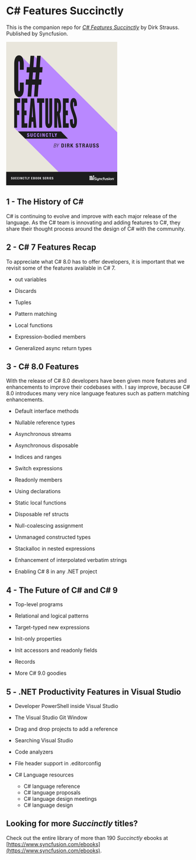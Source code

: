 # C# Features Succinctly

This is the companion repo for [*C# Features Succinctly*](https://www.syncfusion.com/ebooks/) by Dirk Strauss. Published by Syncfusion.

[![cover](https://github.com/SyncfusionSuccinctlyE-Books/CSharp-Features-Succinctly/blob/main/cover.png)](https://www.syncfusion.com/ebooks/)

## 1 - The History of C#
C# is continuing to evolve and improve with each major release of the language. As the C# team is innovating and adding features to C#, they share their thought process around the design of C# with the community.

## 2 - C# 7 Features Recap
To appreciate what C# 8.0 has to offer developers, it is important that we revisit some of the features available in C# 7.

* out variables

* Discards

* Tuples

* Pattern matching

* Local functions

* Expression-bodied members

* Generalized async return types

## 3 - C# 8.0 Features

With the release of C# 8.0 developers have been given more features and enhancements to improve their codebases with. I say improve, because C# 8.0 introduces many very nice language features such as pattern matching enhancements. 

* Default interface methods

* Nullable reference types

* Asynchronous streams

* Asynchronous disposable

* Indices and ranges

* Switch expressions

* Readonly members

* Using declarations

* Static local functions

* Disposable ref structs

* Null-coalescing assignment

* Unmanaged constructed types

* Stackalloc in nested expressions

* Enhancement of interpolated verbatim strings

* Enabling C# 8 in any .NET project


## 4 - The Future of C# and C# 9

* Top-level programs

* Relational and logical patterns

* Target-typed new expressions

* Init-only properties

* Init accessors and readonly fields

* Records

* More C# 9.0 goodies

## 5 - .NET Productivity Features in Visual Studio

* Developer PowerShell inside Visual Studio

* The Visual Studio Git Window

* Drag and drop projects to add a reference

* Searching Visual Studio

* Code analyzers

* File header support in .editorconfig

* C# Language resources
  - C# language reference
  - C# language proposals
  - C# language design meetings
  - C# language design
  

## Looking for more _Succinctly_ titles?

Check out the entire library of more than 190 _Succinctly_ ebooks at [https://www.syncfusion.com/ebooks](https://www.syncfusion.com/ebooks).
